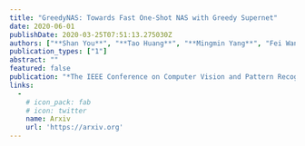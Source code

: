 ```yaml
---
title: "GreedyNAS: Towards Fast One-Shot NAS with Greedy Supernet"
date: 2020-06-01
publishDate: 2020-03-25T07:51:13.275030Z
authors: ["**Shan You**", "**Tao Huang**", "**Mingmin Yang**", "Fei Wang", "Chen Qian", "Changshui Zhang"]
publication_types: ["1"]
abstract: ""
featured: false
publication: "*The IEEE Conference on Computer Vision and Pattern Recognition (CVPR)*"
links:
  - 
    # icon_pack: fab
    # icon: twitter
    name: Arxiv
    url: 'https://arxiv.org'
---
```



